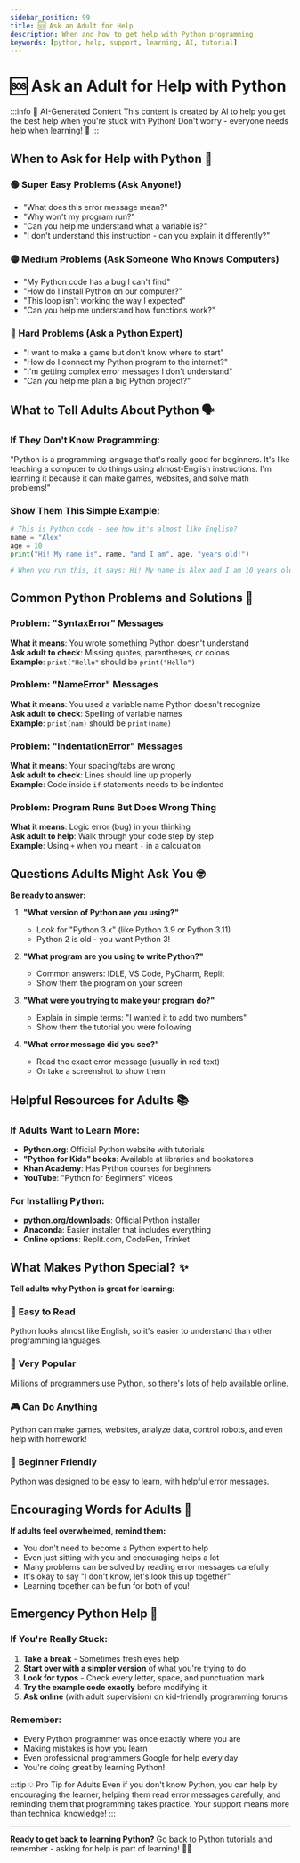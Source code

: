 ```yaml
---
sidebar_position: 99
title: 🆘 Ask an Adult for Help
description: When and how to get help with Python programming
keywords: [python, help, support, learning, AI, tutorial]
---
```


# 🆘 Ask an Adult for Help with Python

:::info 🤖 AI-Generated Content
This content is created by AI to help you get the best help when you're stuck with Python! Don't worry - everyone needs help when learning! 🎉
:::

## When to Ask for Help with Python 🐍

### 🟢 Super Easy Problems (Ask Anyone!)
- "What does this error message mean?"
- "Why won't my program run?"
- "Can you help me understand what a variable is?"
- "I don't understand this instruction - can you explain it differently?"

### 🟡 Medium Problems (Ask Someone Who Knows Computers)
- "My Python code has a bug I can't find"
- "How do I install Python on our computer?"
- "This loop isn't working the way I expected"
- "Can you help me understand how functions work?"

### 🔴 Hard Problems (Ask a Python Expert)
- "I want to make a game but don't know where to start"
- "How do I connect my Python program to the internet?"
- "I'm getting complex error messages I don't understand"
- "Can you help me plan a big Python project?"

## What to Tell Adults About Python 🗣️

### If They Don't Know Programming:
"Python is a programming language that's really good for beginners. It's like teaching a computer to do things using almost-English instructions. I'm learning it because it can make games, websites, and solve math problems!"

### Show Them This Simple Example:
```python
# This is Python code - see how it's almost like English?
name = "Alex"
age = 10
print("Hi! My name is", name, "and I am", age, "years old!")

# When you run this, it says: Hi! My name is Alex and I am 10 years old!
```

## Common Python Problems and Solutions 🔧

### Problem: "SyntaxError" Messages
**What it means**: You wrote something Python doesn't understand  
**Ask adult to check**: Missing quotes, parentheses, or colons  
**Example**: `print("Hello"` should be `print("Hello")`

### Problem: "NameError" Messages  
**What it means**: You used a variable name Python doesn't recognize  
**Ask adult to check**: Spelling of variable names  
**Example**: `print(nam)` should be `print(name)`

### Problem: "IndentationError" Messages
**What it means**: Your spacing/tabs are wrong  
**Ask adult to check**: Lines should line up properly  
**Example**: Code inside `if` statements needs to be indented

### Problem: Program Runs But Does Wrong Thing
**What it means**: Logic error (bug) in your thinking  
**Ask adult to help**: Walk through your code step by step  
**Example**: Using `+` when you meant `-` in a calculation

## Questions Adults Might Ask You 🤓

**Be ready to answer:**

1. **"What version of Python are you using?"**
   - Look for "Python 3.x" (like Python 3.9 or Python 3.11)
   - Python 2 is old - you want Python 3!

2. **"What program are you using to write Python?"**
   - Common answers: IDLE, VS Code, PyCharm, Replit
   - Show them the program on your screen

3. **"What were you trying to make your program do?"**
   - Explain in simple terms: "I wanted it to add two numbers"
   - Show them the tutorial you were following

4. **"What error message did you see?"**
   - Read the exact error message (usually in red text)
   - Or take a screenshot to show them

## Helpful Resources for Adults 📚

### If Adults Want to Learn More:
- **Python.org**: Official Python website with tutorials
- **"Python for Kids" books**: Available at libraries and bookstores  
- **Khan Academy**: Has Python courses for beginners
- **YouTube**: "Python for Beginners" videos

### For Installing Python:
- **python.org/downloads**: Official Python installer
- **Anaconda**: Easier installer that includes everything
- **Online options**: Replit.com, CodePen, Trinket

## What Makes Python Special? ✨

**Tell adults why Python is great for learning:**

### 🎯 **Easy to Read**
Python looks almost like English, so it's easier to understand than other programming languages.

### 🚀 **Very Popular**
Millions of programmers use Python, so there's lots of help available online.

### 🎮 **Can Do Anything**
Python can make games, websites, analyze data, control robots, and even help with homework!

### 👶 **Beginner Friendly**
Python was designed to be easy to learn, with helpful error messages.

## Encouraging Words for Adults 💙

**If adults feel overwhelmed, remind them:**

- You don't need to become a Python expert to help
- Even just sitting with you and encouraging helps a lot
- Many problems can be solved by reading error messages carefully
- It's okay to say "I don't know, let's look this up together"
- Learning together can be fun for both of you!

## Emergency Python Help 🚨

### If You're Really Stuck:
1. **Take a break** - Sometimes fresh eyes help
2. **Start over with a simpler version** of what you're trying to do
3. **Look for typos** - Check every letter, space, and punctuation mark
4. **Try the example code exactly** before modifying it
5. **Ask online** (with adult supervision) on kid-friendly programming forums

### Remember:
- Every Python programmer was once exactly where you are
- Making mistakes is how you learn
- Even professional programmers Google for help every day
- You're doing great by learning Python!

:::tip 💡 Pro Tip for Adults
Even if you don't know Python, you can help by encouraging the learner, helping them read error messages carefully, and reminding them that programming takes practice. Your support means more than technical knowledge!
:::

---

**Ready to get back to learning Python?** [Go back to Python tutorials](/python/intro) and remember - asking for help is part of learning! 🐍✨
